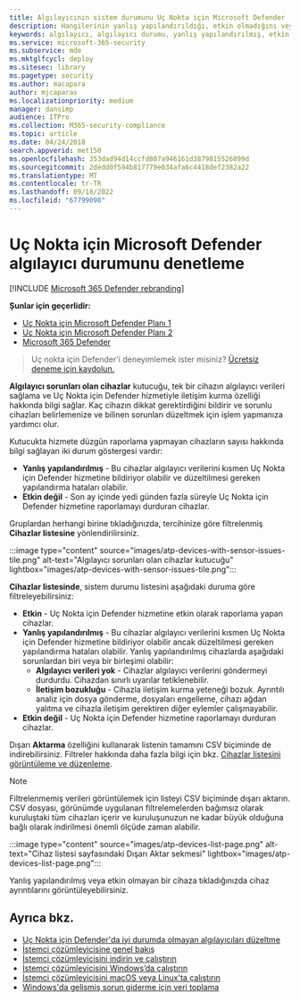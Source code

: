 ```yaml
---
title: Algılayıcının sistem durumunu Uç Nokta için Microsoft Defender
description: Hangilerinin yanlış yapılandırıldığı, etkin olmadığını veya algılayıcı verilerini raporlamadığı belirlemek için cihazlarda algılayıcının durumunu denetleyin.
keywords: algılayıcı, algılayıcı durumu, yanlış yapılandırılmış, etkin değil, algılayıcı verileri yok, algılayıcı verileri, iletişim bozukluğu, iletişim
ms.service: microsoft-365-security
ms.subservice: mde
ms.mktglfcycl: deploy
ms.sitesec: library
ms.pagetype: security
ms.author: macapara
author: mjcaparas
ms.localizationpriority: medium
manager: dansimp
audience: ITPro
ms.collection: M365-security-compliance
ms.topic: article
ms.date: 04/24/2018
search.appverid: met150
ms.openlocfilehash: 353dad94d14ccfd807a946161d3879815526899d
ms.sourcegitcommit: 2dedd0f594b817779e034afa6c4418def2382a22
ms.translationtype: MT
ms.contentlocale: tr-TR
ms.lasthandoff: 09/18/2022
ms.locfileid: "67799098"
---
```

# <a name="check-sensor-health-state-at-microsoft-defender-for-endpoint"></a>Uç Nokta için Microsoft Defender algılayıcı durumunu denetleme

[!INCLUDE [Microsoft 365 Defender rebranding](../../includes/microsoft-defender.md)]

**Şunlar için geçerlidir:**
- [Uç Nokta için Microsoft Defender Planı 1](https://go.microsoft.com/fwlink/p/?linkid=2154037)
- [Uç Nokta için Microsoft Defender Planı 2](https://go.microsoft.com/fwlink/p/?linkid=2154037)
- [Microsoft 365 Defender](https://go.microsoft.com/fwlink/?linkid=2118804)

> Uç nokta için Defender'i deneyimlemek ister misiniz? [Ücretsiz deneme için kaydolun.](https://signup.microsoft.com/create-account/signup?products=7f379fee-c4f9-4278-b0a1-e4c8c2fcdf7e&ru=https://aka.ms/MDEp2OpenTrial?ocid=docs-wdatp-checksensor-abovefoldlink)

**Algılayıcı sorunları olan cihazlar** kutucuğu, tek bir cihazın algılayıcı verileri sağlama ve Uç Nokta için Defender hizmetiyle iletişim kurma özelliği hakkında bilgi sağlar. Kaç cihazın dikkat gerektirdiğini bildirir ve sorunlu cihazları belirlemenize ve bilinen sorunları düzeltmek için işlem yapmanıza yardımcı olur.

Kutucukta hizmete düzgün raporlama yapmayan cihazların sayısı hakkında bilgi sağlayan iki durum göstergesi vardır:

- **Yanlış yapılandırılmış** - Bu cihazlar algılayıcı verilerini kısmen Uç Nokta için Defender hizmetine bildiriyor olabilir ve düzeltilmesi gereken yapılandırma hataları olabilir.
- **Etkin değil** - Son ay içinde yedi günden fazla süreyle Uç Nokta için Defender hizmetine raporlamayı durduran cihazlar.

Gruplardan herhangi birine tıkladığınızda, tercihinize göre filtrelenmiş **Cihazlar listesine** yönlendirilirsiniz.

:::image type="content" source="images/atp-devices-with-sensor-issues-tile.png" alt-text="Algılayıcı sorunları olan cihazlar kutucuğu" lightbox="images/atp-devices-with-sensor-issues-tile.png":::

**Cihazlar listesinde**, sistem durumu listesini aşağıdaki duruma göre filtreleyebilirsiniz:

- **Etkin** - Uç Nokta için Defender hizmetine etkin olarak raporlama yapan cihazlar.
- **Yanlış yapılandırılmış** - Bu cihazlar algılayıcı verilerini kısmen Uç Nokta için Defender hizmetine bildiriyor olabilir ancak düzeltilmesi gereken yapılandırma hataları olabilir. Yanlış yapılandırılmış cihazlarda aşağıdaki sorunlardan biri veya bir birleşimi olabilir:
  - **Algılayıcı verileri yok** - Cihazlar algılayıcı verilerini göndermeyi durdurdu. Cihazdan sınırlı uyarılar tetiklenebilir.
  - **İletişim bozukluğu** - Cihazla iletişim kurma yeteneği bozuk. Ayrıntılı analiz için dosya gönderme, dosyaları engelleme, cihazı ağdan yalıtma ve cihazla iletişim gerektiren diğer eylemler çalışmayabilir.
- **Etkin değil** - Uç Nokta için Defender hizmetine raporlamayı durduran cihazlar.

Dışarı **Aktarma** özelliğini kullanarak listenin tamamını CSV biçiminde de indirebilirsiniz. Filtreler hakkında daha fazla bilgi için bkz. [Cihazlar listesini görüntüleme ve düzenleme](machines-view-overview.md).

> [!NOTE]
> Filtrelenmemiş verileri görüntülemek için listeyi CSV biçiminde dışarı aktarın. CSV dosyası, görünümde uygulanan filtrelemelerden bağımsız olarak kuruluştaki tüm cihazları içerir ve kuruluşunuzun ne kadar büyük olduğuna bağlı olarak indirilmesi önemli ölçüde zaman alabilir.

:::image type="content" source="images/atp-devices-list-page.png" alt-text="Cihaz listesi sayfasındaki Dışarı Aktar sekmesi" lightbox="images/atp-devices-list-page.png":::

Yanlış yapılandırılmış veya etkin olmayan bir cihaza tıkladığınızda cihaz ayrıntılarını görüntüleyebilirsiniz.

## <a name="see-also"></a>Ayrıca bkz.

- [Uç Nokta için Defender'da iyi durumda olmayan algılayıcıları düzeltme](fix-unhealthy-sensors.md)
- [İstemci çözümleyicisine genel bakış](overview-client-analyzer.md)
- [İstemci çözümleyicisini indirin ve çalıştırın](download-client-analyzer.md)
- [İstemci çözümleyicisini Windows’da çalıştırın](run-analyzer-windows.md)
- [İstemci çözümleyicisini macOS veya Linux'ta çalıştırın](run-analyzer-macos-linux.md)
- [Windows'da gelişmiş sorun giderme için veri toplama](data-collection-analyzer.md)
